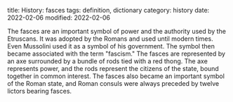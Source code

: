 title: History: fasces
tags: definition, dictionary
category: history
date: 2022-02-06
modified: 2022-02-06


The fasces are an important symbol of power
and the authority used by the Etruscans. It was adopted by the
 Romans
 and used until modern times. Even Mussolini used it as a
symbol of his government. The symbol then became associated with the
term "fascism." The fasces are represented by an axe
surrounded by a bundle of rods tied with a red thong. The axe
represents power, and the rods represent the citizens of the state,
bound together in common interest. The fasces also became an
important symbol of the Roman state, and Roman consuls were always
preceded by twelve lictors bearing fasces.




